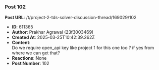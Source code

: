### Post 102
**Post URL**: /t/project-2-tds-solver-discussion-thread/169029/102
- **ID**: 611365
- **Author**: Prakhar Agrawal (23f3003469)
- **Created At**: 2025-03-25T10:42:39.262Z
- **Content**:  
  Do we require open_api key like project 1 for this one too ? if yes from where we can get that?
- **Reactions**: None
- **Post Number**: 102

